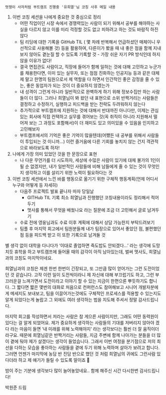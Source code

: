 `멋쟁이 사자처럼 부트캠프 진행중 '유희열'님 코칭 사후 메일 내용`

1. 이번 코칭 세션을 나에게 중요한 것 중심으로 정리
   - 어떤 직업이던 시장 속에서 경쟁력있는 사람이 되기 위해서 공부를 해야하는 사실을 다르지 않고 이를 미리 걱정할 것도 없고 피하려고 하는 것도 바람직 하진 않다
   - 팀 리딩에 대한 기록을 GitHub TIL ( 몇 차례 반복해서 언급하셨던 매체이니 우선적으로 사용해볼 것) 등을 활용하여, 다른이가 봤을 때 내 좋은 점을 함께 지내보지 않아도 곁눈질 할 수 있도록 기록할 것 - 가장 쉬운 자기 PR 방식인데 하지 않을 이유가 없다!
   - 결국 면접관도 사람이고, 직장에 들어가 함께 일하는 것에 대해 고민하고 누군가를 채용한다면, 이미 있는 실무자, 또는 점점 진화하는 인공지능 등과 같은 대체제 말고 한명의 팀원으로서 제 역할을 다 하면서 인간적인 좋은 감정을 줄 수 있는, 좋은 동업자가 되는 것이 더 중요하지 않겠는가
   - 내 성격이 그런게 아니라 일반적으로 완벽하게 하기 위해 정보수집만 하는 사람들이 더 많다. 그러나 희열님이 봐 왔던 내 표현으로 소위 반짝거리는 사람들은 결정하고 수정하기, 실행하고 피드백을 받는 전략도 두려워하지 않는다
   - 추가적으로 부트캠프에 지원하는 것에 대해서 반대까진 아니다만, 이제는 관심있는 회사에 직접 컨택하고 실무를 겪어보는 것(꼭 취직이 아니라 지원해서 떨어져 보는 그 과정도 포함해서)이 더 재미도 있고 의미있을 수 있음을 인지하고 고민해보자
   - 부트캠프에서의 기억은 좋은 기억이 많을텐데(어쨌든 내 공부를 위해서 사람들이 투입되는 것 이니까…) 이런 즐거움에 다른 기회를 놓치지 않는 건지 객관적으로 바라보도록 하자!
2. 나에게 가장 의미 있었던 것을 한 문장으로 표현
   - 나 다운 무언가를 더 시도하자, 세상에 수많은 사람이 있기에 대체 불가의 1인이 될 순 없겠지만, 내가 일반적인 사람들에 비해 남들에게 줄 수 있는 것이 무엇인지 생각하고 이를 살리기 위한 노력이 필요하다는 것
3. 이번 코칭 세션에서 느낀 바를 행동으로 옮기기 위한 구체적 행동계획(언제 어디서 누구와 어떻게 등 자세히)
   - 다음주 프로젝트 발표 끝나자 마자 당일날
     - GITHub TIL 기록 최소 희열님과 진행했던 코칭내용이라도 정리해서 적어두기
     - 멋사를 통해서 무엇을 배웠나요 라는 질문에 조금 더 고민해서 글로 남겨두기
   - 수료 전에 영웅님과도 수료 이후 계획에 대해서 상담 가능한지 부탁드려보기
   - 팀플 후 마지막 회고에서 팀원분들께 내가 팀장으로 있어서 좋았던 점, 불편했던 점 등을 피드백 받고 이 또한 기록으로 남겨둘 것

별 생각 없이 대학을 다니다가 ‘이대로 졸업하면 죽도밥도 안되겠다…’ 라는 생각에 도망치듯 휴학을 하고 부트캠프에 들어올 때의 감각이 아직 남아있는데, 벌써 멋사도, 희열님과의 코칭도 마지막이네요.

희열님과의 코칭은 제겐 한번 한번이 긴장되고, 또 그만큼 많이 얻어가는 그런 도전이었던 것 같습니다. 고작 이런 일이 도전씩이라니 제 자신에 대해 부끄럽기도 하고, 그런 부끄러운걸 느껴가면서 도전이라고 이야기 할 수 있는 지금이 한편으론 뿌듯하기도 합니다. 그 짧다면 짧은 몇번의 대화로 처음으로 컨퍼런스도 참여해보고 시니어 개발자분에게 메세지도 보내보고, 팀을 이끌어가는것에도 구체적인 프로세스를 적용할 수 있는지도 알게 되었다는게 놀랍고 그 외에도 여러 생각하는 법을 지도해 주셔서 정말 감사드립니다.

마지막 회고를 작성하면서 저라는 사람은 참 게으른 사람이지만, 그래도 어떤 동력원이 있다는 걸 알게 되었어요. 제가 중요하게 생각하는 사람들의 기대를 저버리지 않아야 겠다 라는 마음이 들면 ‘내 미래를 위해 노력해야지’ 라는 생각보다는 훨씬 더 잘 움직이더라구요. 때문에 희열님같은 반짝거리는 사람들, 지금 주변에 함께 나아가는 분들을 더 많이 곁에 둬야 제가 살겠다는 생각이 들었습니다. 그래서 이번 여정을 분기점으로 저의 최선을 다하는 모습을 좋아하는 사람들을 곁에 두기 위해 노력하며 살아가 보려고 합니다. 그러면 언젠가 마지막에 농담 반 진담 반으로 했던 것 처럼 희열님의 귀에도 그런사람 있다더라 하고 제 얘기가 들릴 수 있도록 말이죠 🤣

밤이 주는 기분에 생각보다 많이 늘어놓았네요.. 함께 해주신 시간 다시한번 감사드립니다!

박원준 드림

